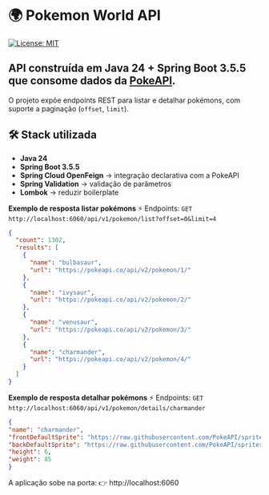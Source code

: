 # 🌍 Pokemon World API
[![License: MIT](https://img.shields.io/badge/License-MIT-yellow.svg?style=flat-square)](LICENSE)





## API construída em **Java 24 + Spring Boot 3.5.5** que consome dados da [PokeAPI](https://pokeapi.co/).
O projeto expõe endpoints REST para listar e detalhar pokémons, com suporte a paginação (`offset`, `limit`).

## 🛠️ Stack utilizada

- **Java 24**
- **Spring Boot 3.5.5**
- **Spring Cloud OpenFeign** → integração declarativa com a PokeAPI
- **Spring Validation** → validação de parâmetros
- **Lombok** → reduzir boilerplate



**Exemplo de resposta listar pokémons** ⚡ Endpoints:
```GET http://localhost:6060/api/v1/pokemon/list?offset=0&limit=4```
```json
{
  "count": 1302,
  "results": [
    {
      "name": "bulbasaur",
      "url": "https://pokeapi.co/api/v2/pokemon/1/"
    },
    {
      "name": "ivysaur",
      "url": "https://pokeapi.co/api/v2/pokemon/2/"
    },
    {
      "name": "venusaur",
      "url": "https://pokeapi.co/api/v2/pokemon/3/"
    },
    {
      "name": "charmander",
      "url": "https://pokeapi.co/api/v2/pokemon/4/"
    }
  ]
}
```

**Exemplo de resposta detalhar pokémons** ⚡ Endpoints:
```GET http://localhost:6060/api/v1/pokemon/details/charmander```

``` json
{
"name": "charmander",
"frontDefaultSprite": "https://raw.githubusercontent.com/PokeAPI/sprites/master/sprites/pokemon/4.png",
"backDefaultSprite": "https://raw.githubusercontent.com/PokeAPI/sprites/master/sprites/pokemon/back/4.png",
"height": 6,
"weight": 85
}
```


A aplicação sobe na porta:
👉 http://localhost:6060